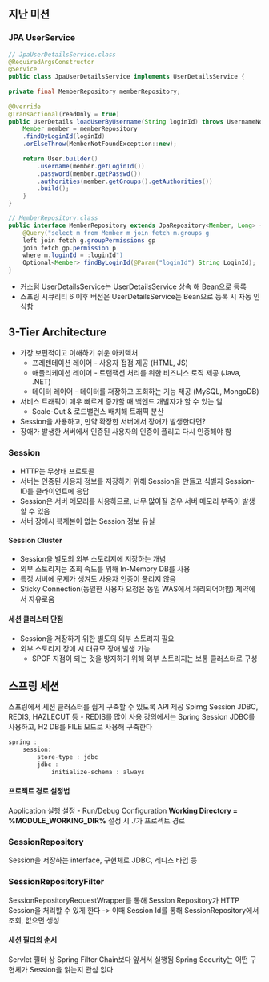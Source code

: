 ## 지난 미션
### JPA UserService
```java
// JpaUserDetailsService.class
@RequiredArgsConstructor  
@Service  
public class JpaUserDetailsService implements UserDetailsService {  
  
private final MemberRepository memberRepository;  
  
@Override  
@Transactional(readOnly = true)  
public UserDetails loadUserByUsername(String loginId) throws UsernameNotFoundException {  
	Member member = memberRepository
	.findByLoginId(loginId)
	.orElseThrow(MemberNotFoundException::new);  
	
	return User.builder()  
		.username(member.getLoginId())  
		.password(member.getPasswd())  
		.authorities(member.getGroups().getAuthorities())  
		.build();  
	}  
}

// MemberRepository.class
public interface MemberRepository extends JpaRepository<Member, Long> { 
	@Query("select m from Member m join fetch m.groups g 
	left join fetch g.groupPermissions gp 
	join fetch gp.permission p 
	where m.loginId = :loginId")  
	Optional<Member> findByLoginId(@Param("loginId") String LoginId);  
}
```
- 커스텀 UserDetailsService는 UserDetailsService 상속 해 Bean으로 등록
- 스프링 시큐리티 6 이후 버전은 UserDetailsService는 Bean으로 등록 시 자동 인식함
## 3-Tier Architecture
- 가장 보편적이고 이해하기 쉬운 아키텍처
	- 프레젠테이션 레이어 - 사용자 접점 제공 (HTML, JS)
	- 애플리케이션 레이어 - 트랜잭션 처리를 위한 비즈니스 로직 제공 (Java, .NET)
	- 데이터 레이어 - 데이터를 저장하고 조회하는 기능 제공 (MySQL, MongoDB)
- 서비스 트래픽이 매우 빠르게 증가할 때 백엔드 개발자가 할 수 있는 일
	- Scale-Out & 로드밸런스 배치해 트래픽 분산
- Session을 사용하고, 만약 확장한 서버에서 장애가 발생한다면?
- 장애가 발생한 서버에서 인증된 사용자의 인증이 풀리고 다시 인증해야 함
### Session
- HTTP는 무상태 프로토콜
- 서버는 인증된 사용자 정보를 저장하기 위해 Session을 만들고 식별자 Session-ID를 클라이언트에 응답
- Session은 서버 메모리를 사용하므로, 너무 많아질 경우 서버 메모리 부족이 발생할 수 있음
- 서버 장애시 복제본이 없는 Session 정보 유실
#### Session Cluster
- Session을 별도의 외부 스토리지에 저장하는 개념
- 외부 스토리지는 조회 속도를 위해 In-Memory DB를 사용
- 특정 서버에 문제가 생겨도 사용자 인증이 풀리지 않음
- Sticky Connection(동일한 사용자 요청은 동일 WAS에서 처리되어야함) 제약에서 자유로움
#### 세션 클러스터 단점
- Session을 저장하기 위한 별도의 외부 스토리지 필요
- 외부 스토리지 장애 시 대규모 장애 발생 가능
  - SPOF 지점이 되는 것을 방지하기 위해 외부 스토리지는 보통 클러스터로 구성
## 스프링 세션
스프링에서 세션 클러스터를 쉽게 구축할 수 있도록 API 제공
Spirng Session JDBC, REDIS, HAZLECUT 등 - REDIS를 많이 사용
강의에서는 Spring Session JDBC를 사용하고, H2 DB를 FILE 모드로 사용해 구축한다
```java
spring :
	session:
		store-type : jdbc
		jdbc :
			initialize-schema : always
```
#### 프로젝트 경로 설정법
Application 실행 설정 - Run/Debug Configuration 
**Working Directory = %MODULE_WORKING_DIR%** 설정 시 ./가 프로젝트 경로
### SessionRepository
Session을 저장하는 interface, 구현체로 JDBC, 레디스 타입 등
### SessionRepositoryFilter
SessionRepositoryRequestWrapper를 통해 
Session Repository가 HTTP Session을 처리할 수 있게 한다
-> 이때 Session Id를 통해 SessionRepository에서 조회, 없으면 생성
#### 세션 필터의 순서
Servlet 필터 상 Spring Filter Chain보다 앞서서 실행됨
Spring Security는 어떤 구현체가 Session을 읽는지 관심 없다